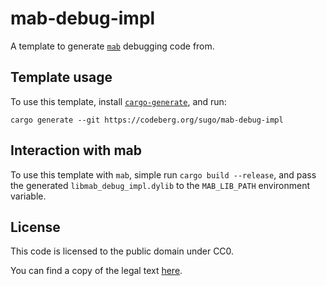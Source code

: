 # mab-debug-impl

A template to generate [`mab`](https://codeberg.org/sugo/mab) debugging code
from.

## Template usage

To use this template, install
[`cargo-generate`](https://github.com/cargo-generate/cargo-generate), and run:

```
cargo generate --git https://codeberg.org/sugo/mab-debug-impl
```

## Interaction with mab

To use this template with `mab`, simple run `cargo build --release`, and pass
the generated `libmab_debug_impl.dylib` to the `MAB_LIB_PATH` environment
variable.

## License

This code is licensed to the public domain under CC0.

You can find a copy of the legal text
[here](https://creativecommons.org/publicdomain/zero/1.0/legalcode).
